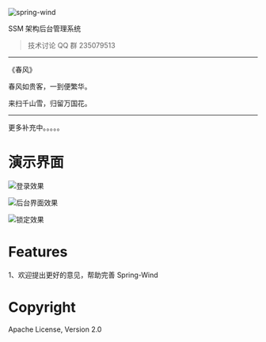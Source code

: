 
![spring-wind](http://git.oschina.net/uploads/images/2016/0410/215321_0c4657f5_12260.png "SSM架构核心库")

SSM 架构后台管理系统

> 技术讨论 QQ 群 235079513 

------------------------------------------------
《春风》

春风如贵客，一到便繁华。

来扫千山雪，归留万国花。

------------------------------------------------




更多补充中。。。。。


演示界面
=======

![登录效果](http://git.oschina.net/uploads/images/2016/0415/233200_ee76b11a_12260.png "登录效果")

![后台界面效果](http://git.oschina.net/uploads/images/2016/0415/233226_7713bf12_12260.png "后台界面效果")

![锁定效果](http://git.oschina.net/uploads/images/2016/0415/233245_dc44f2f9_12260.png "锁定效果")


Features
=======

1、欢迎提出更好的意见，帮助完善 Spring-Wind 

Copyright
====================
Apache License, Version 2.0